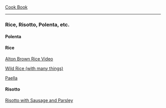 [Cook Book](https://github.com/vmsmith/CookBook/blob/master/README.md)

-----  

### Rice, Risotto, Polenta, etc.  

#### Polenta  

#### Rice  

[Alton Brown Rice Video](https://digg.com/video/alton-brown-demonstrates-how-to-enhance-your-rice-with-this-simple-technique)  

[Wild Rice (with many things)](https://github.com/vmsmith/CookBook/blob/master/rice_wild.md)  

[Paella]()  

#### Risotto  

[Risotto with Sausage and Parsley](https://github.com/vmsmith/CookBook/blob/master/risotto_sausage.md)

